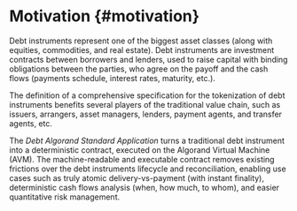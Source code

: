 # Motivation {#motivation}

Debt instruments represent one of the biggest asset classes (along with equities,
commodities, and real estate). Debt instruments are investment contracts between
borrowers and lenders, used to raise capital with binding obligations between the
parties, who agree on the payoff and the cash flows (payments schedule, interest
rates, maturity, etc.).

The definition of a comprehensive specification for the tokenization of debt instruments
benefits several players of the traditional value chain, such as issuers, arrangers,
asset managers, lenders, payment agents, and transfer agents, etc.

The *Debt Algorand Standard Application* turns a traditional debt instrument into
a deterministic contract, executed on the Algorand Virtual Machine (AVM). The machine-readable
and executable contract removes existing frictions over the debt instruments lifecycle
and reconciliation, enabling use cases such as truly atomic delivery-vs-payment
(with instant finality), deterministic cash flows analysis (when, how much, to whom),
and easier quantitative risk management.
